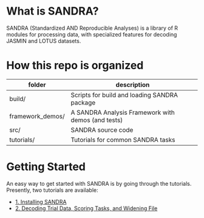 # What is SANDRA?
SANDRA (Standardized AND Reproducible Analyses) is a library of R modules for processing data, with specialized features for decoding JASMIN and LOTUS datasets.

# How this repo is organized
folder | description
------ | -----------
build/ | Scripts for build and loading SANDRA package
framework_demos/ | A SANDRA Analysis Framework with demos (and tests)
src/ | SANDRA source code
tutorials/ | Tutorials for common SANDRA tasks

# Getting Started
An easy way to get started with SANDRA is by going through the tutorials. Presently, two tutorials are available:
* [1. Installing SANDRA](https://github.com/tpronk/sandra/blob/master/tutorials/1.%20Installing%20SANDRA.docx?raw=true)
* [2. Decoding Trial Data, Scoring Tasks, and Widening File](https://github.com/tpronk/sandra/blob/master/tutorials/2.%20Decoding%20Trial%20Data,%20Scoring%20Tasks,%20and%20Widening.docx?raw=true)
